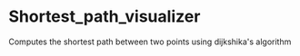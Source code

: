 # Shortest_path_visualizer
Computes the shortest path between two points using dijkshika's algorithm
